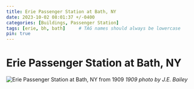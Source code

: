 ```yaml
---
title: Erie Passenger Station at Bath, NY
date: 2023-10-02 08:01:37 +/-0400
categories: [Buildings, Passenger Station]
tags: [erie, bh, bath]     # TAG names should always be lowercase
pin: true
---
```


# Erie Passenger Station at Bath, NY

![Erie Passenger Station at Bath, NY from 1909](/assests/img/buildings/erie-station-bath-ny-1909)
_1909 photo by J.E. Bailey_
